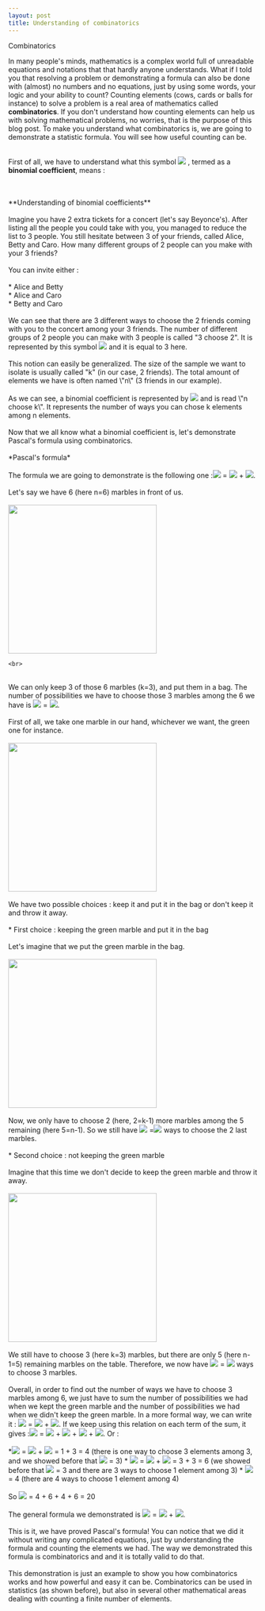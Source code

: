 ```yaml
---
layout: post
title: Understanding of combinatorics
---
```


Combinatorics

 In many people's minds, mathematics is a complex world full of unreadable equations and notations that that hardly anyone understands. What if I told you that resolving a problem or demonstrating a formula can also be done with (almost) no numbers and no equations, just by using some words, your logic and your ability to count? Counting elements (cows, cards or balls for instance) to solve a problem is a real area of mathematics called **combinatorics**. If you don't understand how counting elements can help us with solving mathematical problems, no worries, that is the purpose of this blog post. To make you understand what combinatorics is, we are going to demonstrate a statistic formula. You will see how useful counting can be.
 <br>
 <br>
 
 
First of all, we have to understand what this symbol <img src="http://latex.codecogs.com/svg.latex?{n}\choose{k}" border="0"/> , termed as a **binomial coefficient**, means :  
   
   <br>
 <br>
    **Understanding of binomial coefficients**
 <br>
 <br>
    Imagine you have 2 extra tickets for a concert (let's say Beyonce's). After listing all the people you could take with you, you managed to reduce the list to 3 people. You still hesitate between 3 of your friends, called Alice, Betty and Caro. How many different groups of 2 people can you make with your 3 friends?
 <br>
 <br>
    You can invite either :
 <br>
 <br>
    * Alice and Betty
     <br>
    * Alice and Caro 
     <br>
    * Betty and Caro
 <br>
 <br>
    We can see that there are 3 different ways to choose the 2 friends coming with you to the concert among your 3 friends. The number of different groups of 2 people you can make with 3 people is  called "3 choose 2". It is represented by this symbol <img src="http://latex.codecogs.com/svg.latex?{3}\choose{2}" border="0"/> and it is equal to 3 here.
 <br>
 <br>
    This notion can easily be generalized. The size of the sample we want to isolate is usually called "k" (in our case, 2 friends). The total amount of elements we have is often named \"n\" (3 friends in our example).
 <br>
 <br>
    As we can see, a binomial coefficient is represented by <img src="http://latex.codecogs.com/svg.latex?{n}\choose{k}" border="0"/> and is read \"n choose k\". It represents the number of ways you can chose k elements among n elements.
 <br>
 <br>
    Now that we all know what a binomial coefficient is, let's demonstrate Pascal's formula using combinatorics.
    <br>
 <br>
    *Pascal's formula*
 <br>
 <br>
    The formula we are going to demonstrate is the following one :<img src="http://latex.codecogs.com/svg.latex?{n}\choose{k}" border="0"/> = <img src="http://latex.codecogs.com/svg.latex?{n-1}\choose{k}" border="0"/> + <img src="http://latex.codecogs.com/svg.latex?{n-1}\choose{k-1}" border="0"/>.
 <br>
 <br>
    Let's say we have 6 (here n=6) marbles in front of us.
  <br>
 <br>
    <img src="https://github.ubc.ca/MDS-2019-20/DSCI_542_lab2_chahma/blob/master/Pictures/6%20circles%20beginning.JPG?raw=true\" width= "300px">

    
    <br>
 <br>
    We can only keep 3 of those 6 marbles (k=3), and put them in a bag. The number of possibilities we have to choose those 3 marbles among the 6 we have is <img src="http://latex.codecogs.com/svg.latex?{6}\choose{3}" border="0"/> = <img src="http://latex.codecogs.com/svg.latex?{n}\choose{k}" border="0"/>. 
 <br>
 <br>
    First of all, we take one marble in our hand, whichever we want, the green one for instance.
 <br>
 <br>
    <img src="https://github.ubc.ca/MDS-2019-20/DSCI_542_lab2_chahma/blob/master/Pictures/choose%20one%20marble.JPG?raw=true\" width="300px">
   <br>
 <br>
    We have two possible choices : keep it and put it in the bag or don't keep it and throw it away.
  <br>
 <br>
    * First choice : keeping the green marble and put it in the bag
     <br>
 <br>
    Let's imagine that we put the green marble in the bag.
    <br>
 <br>
    <img src="https://github.ubc.ca/MDS-2019-20/DSCI_542_lab2_chahma/blob/master/Pictures/marble%20kept.JPG?raw=true\" width="300px">
  <br>
 <br>
   Now, we only have to choose 2 (here, 2=k-1) more marbles among the 5 remaining (here 5=n-1). So we still have <img src="http://latex.codecogs.com/svg.latex?{5}\choose{2}" border="0"/> =<img src="http://latex.codecogs.com/svg.latex?{n-1}\choose{k-1}" border="0"/> ways to choose the 2 last marbles. 
     <br>
 <br>
    * Second choice : not keeping the green marble
    <br>
 <br>
    Imagine that this time we don't decide to keep the green marble and throw it away.
    <br>
 <br>
    <img src="https://github.ubc.ca/MDS-2019-20/DSCI_542_lab2_chahma/blob/master/Pictures/Marble%20not%20kept.JPG?raw=true\" width="300px"/>
 <br>
 <br>
    We still have to choose 3 (here k=3) marbles, but there are only 5 (here n-1=5) remaining marbles on the table. Therefore, we now have <img src="http://latex.codecogs.com/svg.latex?{5}\choose{3}" border="0"/> = <img src="http://latex.codecogs.com/svg.latex?{n-1}\choose{k}" border="0"/> ways to choose 3 marbles.
    
 <br>
 <br>
    Overall, in order to find out the number of ways we have to choose 3 marbles among 6, we just have to sum the number of possibilities we had when we kept the green marble and the number of possibilities we had when we didn't keep the green marble. In a more formal way, we can write it : <img src="http://latex.codecogs.com/svg.latex?{6}\choose{3}" border="0"/> = <img src="http://latex.codecogs.com/svg.latex?{5}\choose{3}" border="0"/> + <img src="http://latex.codecogs.com/svg.latex?{n5choose{2}" border="0"/>. If we keep using this relation on each term of the sum, it gives :<img src="http://latex.codecogs.com/svg.latex?{6}\choose{3}" border="0"/> = <img src="http://latex.codecogs.com/svg.latex?{4}\choose{3}" border="0"/> + <img src="http://latex.codecogs.com/svg.latex?{4}\choose{2}" border="0"/> + <img src="http://latex.codecogs.com/svg.latex?{4}\choose{1}" border="0"/> + <img src="http://latex.codecogs.com/svg.latex?{4}\choose{2}" border="0"/>. Or :
   <br>
 <br>
    *<img src="http://latex.codecogs.com/svg.latex?{4}\choose{3}" border="0"/> = <img src="http://latex.codecogs.com/svg.latex?{3}\choose{3}" border="0"/> + <img src="http://latex.codecogs.com/svg.latex?{3}\choose{2}" border="0"/> = 1 + 3 = 4 (there is one way to choose 3 elements among 3, and we showed before that <img src="http://latex.codecogs.com/svg.latex?{3}\choose{2}" border="0"/> = 3)
    * <img src="http://latex.codecogs.com/svg.latex?{4}\choose{2}" border="0"/> = <img src="http://latex.codecogs.com/svg.latex?{3}\choose{3}" border="0"/> + <img src="http://latex.codecogs.com/svg.latex?{3}\choose{1}" border="0"/> = 3 + 3 = 6 (we showed before that <img src="http://latex.codecogs.com/svg.latex?{3}\choose{2}" border="0"/> = 3 and there are 3 ways to choose 1 element among 3)
    * <img src="http://latex.codecogs.com/svg.latex?{4}\choose{1}" border="0"/> = 4 (there are 4 ways to choose 1 element among 4) 
    <br>
 <br>
    So <img src="http://latex.codecogs.com/svg.latex?{6}\choose{3}" border="0"/> = 4 + 6 + 4 + 6 = 20 
   <br>
 <br>
    The general formula we demonstrated is <img src="http://latex.codecogs.com/svg.latex?{n}\choose{k}" border="0"/> = <img src="http://latex.codecogs.com/svg.latex?{n-1}\choose{k-1}" border="0"/> + <img src="http://latex.codecogs.com/svg.latex?{n-1}\choose{k}" border="0"/>.
     <br>
 <br>
    This is it, we have proved Pascal's formula! You can notice that we did it without writing any complicated equations, just by understanding the formula and counting the elements we had. The way we demonstrated this formula is combinatorics and and it is totally valid to do that. 
    <br>
 <br>
    This demonstration is just an example to show you how combinatorics works and how powerful and easy it can be. Combinatorics can be used in statistics (as shown before), but also in several other mathematical areas dealing with counting a finite number of elements. 